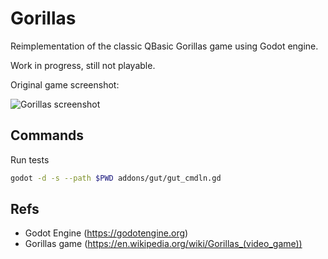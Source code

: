# Gorillas

Reimplementation of the classic QBasic Gorillas game using Godot engine.

Work in progress, still not playable.

Original game screenshot:

![Gorillas screenshot](https://upload.wikimedia.org/wikipedia/en/2/2f/Gorillas_screenshot.png)

## Commands

Run tests

```sh
godot -d -s --path $PWD addons/gut/gut_cmdln.gd
```

## Refs

- Godot Engine (https://godotengine.org)
- Gorillas game (https://en.wikipedia.org/wiki/Gorillas_(video_game))
